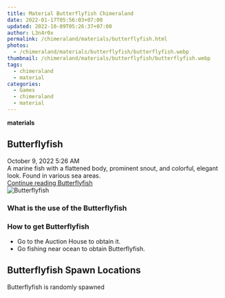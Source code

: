 ```yaml
---
title: Material Butterflyfish Chimeraland
date: 2022-01-17T05:56:03+07:00
updated: 2022-10-09T05:26:37+07:00
author: L3n4r0x
permalink: /chimeraland/materials/butterflyfish.html
photos:
  - /chimeraland/materials/butterflyfish/butterflyfish.webp
thumbnail: /chimeraland/materials/butterflyfish/butterflyfish.webp
tags:
  - chimeraland
  - material
categories:
  - Games
  - chimeraland
  - material
---
```


<link
  rel="stylesheet"
  href="https://rawcdn.githack.com/dimaslanjaka/Web-Manajemen/870a349/css/bootstrap-5-3-0-alpha3-wrapper.css"
/>
<section id="bootstrap-wrapper">
  <div data-bs-theme="dark">
    <div
      class="row g-0 border rounded overflow-hidden flex-md-row mb-4 shadow-sm position-relative bg-dark text-light"
    >
      <div class="col p-4 d-flex flex-column position-static">
        <strong class="d-inline-block mb-2 text-success">materials</strong>
        <h2 class="mb-0">Butterflyfish</h2>
        <div class="mb-1 text-muted">October 9, 2022 5:26 AM</div>
        <div class="mb-2 border p-1">
          A marine fish with a flattened body, prominent snout, and colorful,
          elegant look. Found in various sea areas.
        </div>
        <a
          href="/chimeraland/materials/butterflyfish.html"
          class="stretched-link d-none text-primary"
          >Continue reading Butterflyfish</a
        >
      </div>
      <div class="col-auto d-none d-md-block d-lg-block">
        <img
          src="https://www.webmanajemen.com/chimeraland/materials/butterflyfish/butterflyfish.webp"
          alt="Butterflyfish"
        />
      </div>
    </div>
    <div class="row">
      <div class="col-lg-6 col-12 mb-2">
        <div class="card">
          <div class="card-body">
            <h3 class="card-title">What is the use of the Butterflyfish</h3>
            <div class="card-text"><ul></ul></div>
          </div>
        </div>
      </div>
      <div class="col-lg-6 col-12 mb-2">
        <div class="card">
          <div class="card-body">
            <h3 class="card-title">How to get Butterflyfish</h3>
            <div class="card-text">
              <ul>
                <li>Go to the Auction House to obtain it.</li>
                <li>Go fishing near ocean to obtain Butterflyfish.</li>
              </ul>
            </div>
          </div>
        </div>
      </div>
      <div class="col-12 mb-2">
        <h2>Butterflyfish Spawn Locations</h2>
        <p>Butterflyfish is randomly spawned</p>
      </div>
    </div>
  </div>
</section>